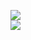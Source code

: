 [![](https://img.shields.io/badge/Made%20With-Github%20Spray-lightgrey.svg?style=for-the-badge&logo=github)](https://github.com/Annihil/github-spray#14800)  
[![](https://i.imgur.com/2DrTn0Z.gif)](https://github.com/Annihil/github-spray)